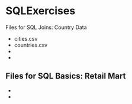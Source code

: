 # SQLExercises

Files for SQL Joins: Country Data
- cities.csv
- countries.csv
-
-
Files for SQL Basics: Retail Mart
-
-
-
